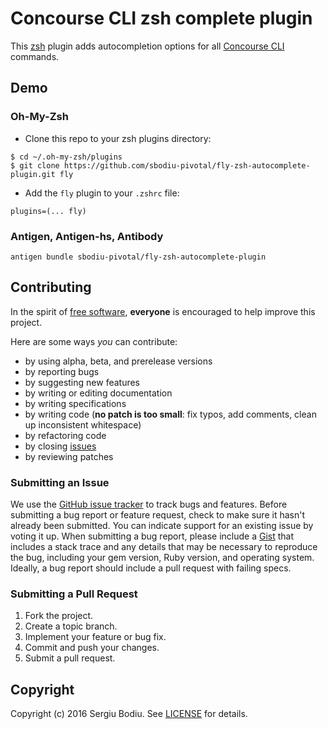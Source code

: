 # Concourse CLI zsh complete plugin

This [zsh](http://www.zsh.org/) plugin adds autocompletion options for all [Concourse CLI](http://concourse.ci/fly-cli.html) commands.

## Demo


### Oh-My-Zsh

* Clone this repo to your zsh plugins directory:

```
$ cd ~/.oh-my-zsh/plugins
$ git clone https://github.com/sbodiu-pivotal/fly-zsh-autocomplete-plugin.git fly
```

* Add the `fly` plugin to your `.zshrc` file:

```
plugins=(... fly)
```

### Antigen, Antigen-hs, Antibody

```
antigen bundle sbodiu-pivotal/fly-zsh-autocomplete-plugin
```

## Contributing

In the spirit of [free software](http://www.fsf.org/licensing/essays/free-sw.html), **everyone** is encouraged to help improve this project.

Here are some ways *you* can contribute:

* by using alpha, beta, and prerelease versions
* by reporting bugs
* by suggesting new features
* by writing or editing documentation
* by writing specifications
* by writing code (**no patch is too small**: fix typos, add comments, clean up inconsistent whitespace)
* by refactoring code
* by closing [issues](https://github.com/sbodiu-pivotal/fly-zsh-autocomplete-plugin/issues)
* by reviewing patches

### Submitting an Issue
We use the [GitHub issue tracker](https://github.com/sbodiu-pivotal/fly-zsh-autocomplete-plugin/issues) to track bugs and features.
Before submitting a bug report or feature request, check to make sure it hasn't already been submitted. You can indicate
support for an existing issue by voting it up. When submitting a bug report, please include a
[Gist](http://gist.github.com/) that includes a stack trace and any details that may be necessary to reproduce the bug,
including your gem version, Ruby version, and operating system. Ideally, a bug report should include a pull request with
 failing specs.

### Submitting a Pull Request

1. Fork the project.
2. Create a topic branch.
3. Implement your feature or bug fix.
4. Commit and push your changes.
5. Submit a pull request.

## Copyright

Copyright (c) 2016 Sergiu Bodiu. See [LICENSE](https://github.com/sbodiu-pivotal/fly-zsh-autocomplete-plugin/blob/master/LICENSE) for details.